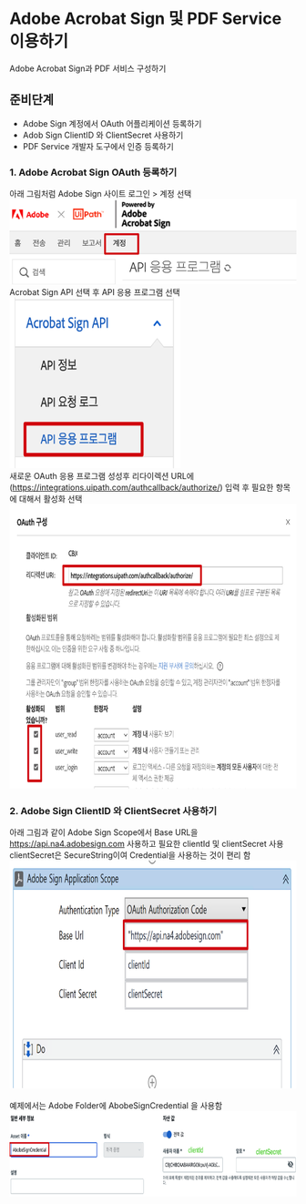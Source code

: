 # Adobe Acrobat Sign 및 PDF Service 이용하기 
 
Adobe Acrobat Sign과 PDF 서비스 구성하기  
 
## 준비단계 
- Adobe Sign 계정에서 OAuth 어플리케이션 등록하기  
- Adob Sign ClientID 와 ClientSecret 사용하기 
- PDF Service 개발자 도구에서 인증 등록하기 

### 1. Adobe Acrobat Sign OAuth 등록하기 
아래 그림처럼 Adobe Sign 사이트 로그인 > 계정 선택  
<img src=./img/adobe-sign.png width=600 height=150 alt='Adobe Sign'>  <br/>
Acrobat Sign API 선택 후  API 응용 프로그램 선택  
<img src=./img/adobe-sign-application.png width=300 height=300 alt='Adobe Sign Application'> <br/>
새로운 OAuth 응용 프로그램 성성후 리다이렉션 URL에 (https://integrations.uipath.com/authcallback/authorize/) 입력 후 필요한 항목에 대해서 활성화 선택  
<img src=./img/adobe-sign-oauth-config.png width=600 height=500> <br/>

### 2. Adobe Sign ClientID 와 ClientSecret 사용하기 
아래 그림과 같이 Adobe Sign Scope에서  Base URL을  https://api.na4.adobesign.com 사용하고 필요한 clientId 및 clientSecret 사용  
clientSecret은 SecureString이여 Credential을 사용하는 것이 편리 함  
<img src=./img/adobe-sign-scope.png width=600 height=400> <br/>  
예제에서는 Adobe Folder에 AbobeSignCredential 을 사용함  
<img src=./img/adobe-sign-credential.png width=600 height=150> <br/>
